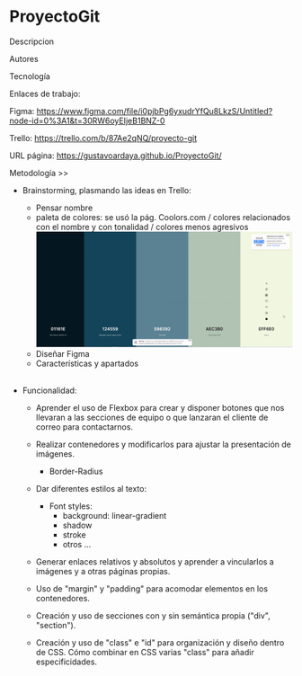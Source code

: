 # ProyectoGit
Descripcion

Autores

Tecnología

Enlaces de trabajo:

Figma: https://www.figma.com/file/i0pjbPg6yxudrYfQu8LkzS/Untitled?node-id=0%3A1&t=30RW6oyEIjeB1BNZ-0

Trello: https://trello.com/b/87Ae2qNQ/proyecto-git

URL página: https://gustavoardaya.github.io/ProyectoGit/

Metodología >>
  - Brainstorming, plasmando las ideas en Trello:<br>
    - Pensar nombre<br>
    - paleta de colores: se usó la pág. Coolors.com / colores relacionados con el nombre y con tonalidad  / colores menos agresivos<br>
        <img src="./img/paletacolors.png"><br>
    - Diseñar Figma<br>
    - Características y apartados<br><br>

  - Funcionalidad:<br>
    - Aprender el uso de Flexbox para crear y disponer botones que nos llevaran a las secciones de equipo o que lanzaran el cliente de correo para contactarnos.

    - Realizar contenedores y modificarlos para ajustar la presentación de imágenes.
      - Border-Radius
    
    - Dar diferentes estilos al texto:
      - Font styles:
        - background: linear-gradient
        - shadow
        - stroke
        - otros ...
    
    - Generar enlaces relativos y absolutos y aprender a vincularlos a imágenes y a otras páginas propias.

    - Uso de "margin" y "padding" para acomodar elementos en los contenedores.

    - Creación y uso de secciones con y sin semántica propia ("div", "section").

    - Creación y uso de "class" e "id" para organización y diseño dentro de CSS. Cómo combinar en CSS varias "class" para añadir especificidades.

